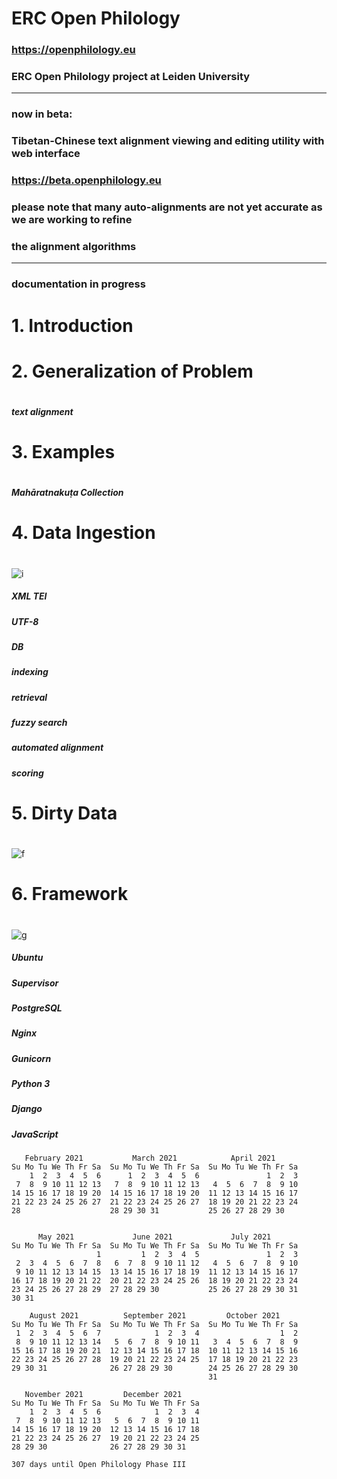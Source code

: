 # ERC Open Philology

### https://openphilology.eu
### ERC Open Philology project at Leiden University

***

### now in beta:
### Tibetan-Chinese text alignment viewing and editing utility with web interface
### https://beta.openphilology.eu

### please note that many auto-alignments are not yet accurate as we are working to refine
### the alignment algorithms

***

### documentation in progress

#
# 1. Introduction
#

#
# 2. Generalization of Problem
#
##### text alignment

#
# 3. Examples
#
##### Mahāratnakuṭa Collection
#
# 4. Data Ingestion
#
![i](https://openphilology.eu/media/pages/news/524279882-1558970201/newsdatech2019.05.png)

##### XML TEI
##### UTF-8
##### DB
##### indexing
##### retrieval
##### fuzzy search
##### automated alignment
##### scoring

#
# 5. Dirty Data
#
![f](https://openphilology.eu/media/pages/news/2225901429-1553523766/newsdadh2018.png)

#
# 6. Framework
#
![g](https://openphilology.eu/media/pages/news/1898924401-1555331596/newsaas2019.03.23o.png)

##### Ubuntu
##### Supervisor
##### PostgreSQL
##### Nginx
##### Gunicorn
##### Python 3
##### Django
##### JavaScript

````
   February 2021           March 2021            April 2021       
Su Mo Tu We Th Fr Sa  Su Mo Tu We Th Fr Sa  Su Mo Tu We Th Fr Sa  
    1  2  3  4  5  6      1  2  3  4  5  6               1  2  3  
 7  8  9 10 11 12 13   7  8  9 10 11 12 13   4  5  6  7  8  9 10  
14 15 16 17 18 19 20  14 15 16 17 18 19 20  11 12 13 14 15 16 17  
21 22 23 24 25 26 27  21 22 23 24 25 26 27  18 19 20 21 22 23 24  
28                    28 29 30 31           25 26 27 28 29 30     
                                                                  

      May 2021             June 2021             July 2021        
Su Mo Tu We Th Fr Sa  Su Mo Tu We Th Fr Sa  Su Mo Tu We Th Fr Sa  
                   1         1  2  3  4  5               1  2  3  
 2  3  4  5  6  7  8   6  7  8  9 10 11 12   4  5  6  7  8  9 10  
 9 10 11 12 13 14 15  13 14 15 16 17 18 19  11 12 13 14 15 16 17  
16 17 18 19 20 21 22  20 21 22 23 24 25 26  18 19 20 21 22 23 24  
23 24 25 26 27 28 29  27 28 29 30           25 26 27 28 29 30 31  
30 31                                                             

    August 2021          September 2021         October 2021      
Su Mo Tu We Th Fr Sa  Su Mo Tu We Th Fr Sa  Su Mo Tu We Th Fr Sa  
 1  2  3  4  5  6  7            1  2  3  4                  1  2  
 8  9 10 11 12 13 14   5  6  7  8  9 10 11   3  4  5  6  7  8  9  
15 16 17 18 19 20 21  12 13 14 15 16 17 18  10 11 12 13 14 15 16  
22 23 24 25 26 27 28  19 20 21 22 23 24 25  17 18 19 20 21 22 23  
29 30 31              26 27 28 29 30        24 25 26 27 28 29 30  
                                            31                    

   November 2021         December 2021      
Su Mo Tu We Th Fr Sa  Su Mo Tu We Th Fr Sa  
    1  2  3  4  5  6            1  2  3  4  
 7  8  9 10 11 12 13   5  6  7  8  9 10 11  
14 15 16 17 18 19 20  12 13 14 15 16 17 18  
21 22 23 24 25 26 27  19 20 21 22 23 24 25  
28 29 30              26 27 28 29 30 31     
                                            
307 days until Open Philology Phase III